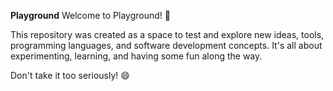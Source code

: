 **Playground**
Welcome to Playground! 🎢

This repository was created as a space to test and explore new ideas, tools, programming languages, and software development concepts. It's all about experimenting, learning, and having some fun along the way.

Don't take it too seriously! 😄

